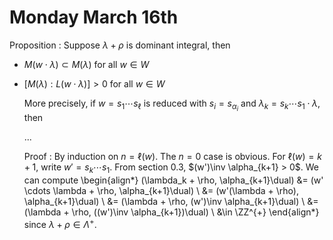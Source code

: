 # Monday March 16th

Proposition
: Suppose $\lambda + \rho$ is dominant integral, then

- $M(w\cdot \lambda) \subset M(\lambda)$ for all $w\in W$
- $[M(\lambda): L(w\cdot \lambda)] > 0$ for all $w\in W$

  More precisely, if $w = s_1 \cdots s_\ell$ is reduced with $s_i = s_{\alpha_i}$ and $\lambda_k = s_k \cdots s_1 \cdot \lambda$, then

  ...

  Proof
  : By induction on $n = \ell(w)$.
    The $n=0$ case is obvious.
    For $\ell(w) = k+1$, write $w'= s_k \cdots s_1$.
    From section 0.3, $(w')\inv \alpha_{k+1} > 0$.
    We can compute
    \begin{align*}
    (\lambda_k + \rho, \alpha_{k+1}\dual)
    &= (w' \cdots \lambda + \rho, \alpha_{k+1}\dual) \\
    &= (w'(\lambda + \rho), \alpha_{k+1}\dual) \\
    &= (\lambda + \rho, (w')\inv \alpha_{k+1}\dual) \\
    &= (\lambda + \rho, ((w')\inv \alpha_{k+1})\dual) \\
    &\in \ZZ^{+}
    \end{align*}
    since $\lambda + \rho \in \Lambda^+$.
